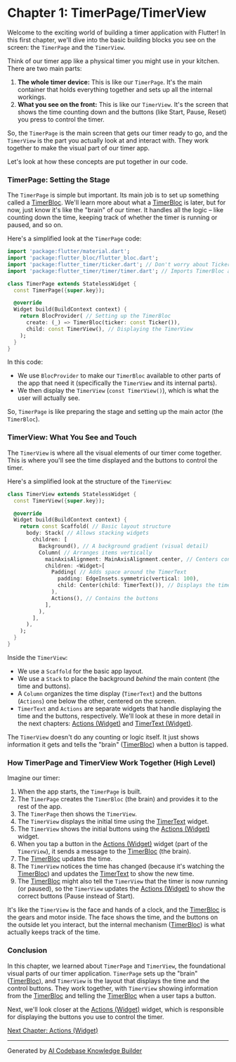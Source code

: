 # Chapter 1: TimerPage/TimerView

Welcome to the exciting world of building a timer application with Flutter! In this first chapter, we'll dive into the basic building blocks you see on the screen: the `TimerPage` and the `TimerView`.

Think of our timer app like a physical timer you might use in your kitchen. There are two main parts:

1.  **The whole timer device:** This is like our `TimerPage`. It's the main container that holds everything together and sets up all the internal workings.
2.  **What you see on the front:** This is like our `TimerView`. It's the screen that shows the time counting down and the buttons (like Start, Pause, Reset) you press to control the timer.

So, the `TimerPage` is the main screen that gets our timer ready to go, and the `TimerView` is the part you actually look at and interact with. They work together to make the visual part of our timer app.

Let's look at how these concepts are put together in our code.

### TimerPage: Setting the Stage

The `TimerPage` is simple but important. Its main job is to set up something called a [TimerBloc](05_timerbloc_.md). We'll learn more about what a [TimerBloc](05_timerbloc_.md) is later, but for now, just know it's like the "brain" of our timer. It handles all the logic – like counting down the time, keeping track of whether the timer is running or paused, and so on.

Here's a simplified look at the `TimerPage` code:

```dart
import 'package:flutter/material.dart';
import 'package:flutter_bloc/flutter_bloc.dart';
import 'package:flutter_timer/ticker.dart'; // Don't worry about Ticker yet
import 'package:flutter_timer/timer/timer.dart'; // Imports TimerBloc and more

class TimerPage extends StatelessWidget {
  const TimerPage({super.key});

  @override
  Widget build(BuildContext context) {
    return BlocProvider( // Setting up the TimerBloc
      create: (_) => TimerBloc(ticker: const Ticker()),
      child: const TimerView(), // Displaying the TimerView
    );
  }
}
```

In this code:

*   We use `BlocProvider` to make our `TimerBloc` available to other parts of the app that need it (specifically the `TimerView` and its internal parts).
*   We then display the `TimerView` (`const TimerView()`), which is what the user will actually see.

So, `TimerPage` is like preparing the stage and setting up the main actor (the `TimerBloc`).

### TimerView: What You See and Touch

The `TimerView` is where all the visual elements of our timer come together. This is where you'll see the time displayed and the buttons to control the timer.

Here's a simplified look at the structure of the `TimerView`:

```dart
class TimerView extends StatelessWidget {
  const TimerView({super.key});

  @override
  Widget build(BuildContext context) {
    return const Scaffold( // Basic layout structure
      body: Stack( // Allows stacking widgets
        children: [
          Background(), // A background gradient (visual detail)
          Column( // Arranges items vertically
            mainAxisAlignment: MainAxisAlignment.center, // Centers content
            children: <Widget>[
              Padding( // Adds space around the TimerText
                padding: EdgeInsets.symmetric(vertical: 100),
                child: Center(child: TimerText()), // Displays the time
              ),
              Actions(), // Contains the buttons
            ],
          ),
        ],
      ),
    );
  }
}
```

Inside the `TimerView`:

*   We use a `Scaffold` for the basic app layout.
*   We use a `Stack` to place the background *behind* the main content (the time and buttons).
*   A `Column` organizes the time display (`TimerText`) and the buttons (`Actions`) one below the other, centered on the screen.
*   `TimerText` and `Actions` are separate widgets that handle displaying the time and the buttons, respectively. We'll look at these in more detail in the next chapters: [Actions (Widget)](02_actions__widget__.md) and [TimerText (Widget)](03_timertext__widget__.md).

The `TimerView` doesn't do any counting or logic itself. It just shows information it gets and tells the "brain" ([TimerBloc](05_timerbloc_.md)) when a button is tapped.

### How TimerPage and TimerView Work Together (High Level)

Imagine our timer:

1.  When the app starts, the `TimerPage` is built.
2.  The `TimerPage` creates the `TimerBloc` (the brain) and provides it to the rest of the app.
3.  The `TimerPage` then shows the `TimerView`.
4.  The `TimerView` displays the initial time using the [TimerText](03_timertext__widget__.md) widget.
5.  The `TimerView` shows the initial buttons using the [Actions (Widget)](02_actions__widget__.md) widget.
6.  When you tap a button in the [Actions (Widget)](02_actions__widget__.md) widget (part of the `TimerView`), it sends a message to the [TimerBloc](05_timerbloc_.md) (the brain).
7.  The [TimerBloc](05_timerbloc_.md) updates the time.
8.  The `TimerView` notices the time has changed (because it's watching the [TimerBloc](05_timerbloc_.md)) and updates the [TimerText](03_timertext__widget_.md) to show the new time.
9.  The [TimerBloc](05_bloc_.md) might also tell the `TimerView` that the timer is now running (or paused), so the `TimerView` updates the [Actions (Widget)](02_actions__widget_.md) to show the correct buttons (Pause instead of Start).

It's like the `TimerView` is the face and hands of a clock, and the [TimerBloc](05_timerbloc_.md) is the gears and motor inside. The face shows the time, and the buttons on the outside let you interact, but the internal mechanism ([TimerBloc](05_timerbloc_.md)) is what actually keeps track of the time.

### Conclusion

In this chapter, we learned about `TimerPage` and `TimerView`, the foundational visual parts of our timer application. `TimerPage` sets up the "brain" ([TimerBloc](05_timerbloc_.md)), and `TimerView` is the layout that displays the time and the control buttons. They work together, with `TimerView` showing information from the [TimerBloc](05_timerbloc_.md) and telling the [TimerBloc](05_timerbloc_.md) when a user taps a button.

Next, we'll look closer at the [Actions (Widget)](02_actions__widget__.md) widget, which is responsible for displaying the buttons you use to control the timer.

[Next Chapter: Actions (Widget)](02_actions__widget__.md)

---

Generated by [AI Codebase Knowledge Builder](https://github.com/The-Pocket/Tutorial-Codebase-Knowledge)